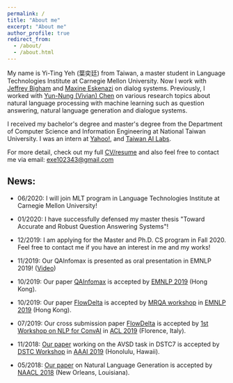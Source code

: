 ```yaml
---
permalink: /
title: "About me"
excerpt: "About me"
author_profile: true
redirect_from: 
  - /about/
  - /about.html
---
```


My name is Yi-Ting Yeh (葉奕廷) from Taiwan, a master student in Language Technologies Institute at Carnegie Mellon University.
Now I work with [Jeffrey Bigham](https://www.cs.cmu.edu/~jbigham/) and [Maxine Eskenazi](https://www.cs.cmu.edu/~max/) on dialog systems.
Previously, I worked with [Yun-Nung (Vivian) Chen](https://www.csie.ntu.edu.tw/~yvchen/) on various research topics about natural language processing with machine learning such as question answering, natural language generation and dialogue systems.

I received my bachelor's degree and master's degree from the Department of Computer Science and Information Engineering at National Taiwan University.
I was an intern at [Yahoo!](https://tw.yahoo.com/), and [Taiwan AI Labs](https://ailabs.tw/).

For more detail, check out my full [CV/resume](https://exe1023.github.io/files/resume.pdf) and also feel free to contact me via email: exe102343@gmail.com

## News:

- 06/2020: I will join MLT program in Language Technologies Institute at Carnegie Mellon University!

- 01/2020: I have successfully defensed my master thesis "Toward Accurate and Robust Question Answering Systems"!

- 12/2019: I am applying for the Master and Ph.D.  CS program in Fall 2020. Feel free to contact me if you have an interest in me and my works!

- 11/2019: Our QAInfomax is presented as oral presentation in EMNLP 2019! ([Video](https://vimeo.com/426361695))

- 10/2019: Our paper [QAInfomax](https://arxiv.org/abs/1909.00215) is accepted by [EMNLP 2019](https://www.emnlp-ijcnlp2019.org/) (Hong Kong).

- 10/2019: Our paper [FlowDelta](https://arxiv.org/abs/1908.05117) is accepted by [MRQA workshop](https://mrqa.github.io/) in [EMNLP 2019](https://www.emnlp-ijcnlp2019.org/) (Hong Kong).

- 07/2019: Our cross submission paper [FlowDelta](https://arxiv.org/abs/1908.05117) is accepted by [1st Workshop on NLP for ConvAI](https://sites.google.com/view/nlp4convai/) in [ACL 2019](http://www.acl2019.org/EN/index.xhtml) (Florence, Italy).

- 11/2018: [Our paper](https://arxiv.org/abs/1908.05067) working on the AVSD task in DSTC7 is accepted by [DSTC Workshop](http://workshop.colips.org/dstc7/index.html) in [AAAI 2019](https://aaai.org/Conferences/AAAI-19/) (Honolulu, Hawaii).

- 05/2018: [Our paper](https://arxiv.org/abs/1808.02747) on Natural Language Generation is accepted by [NAACL 2018](http://naacl.org/naacl-hlt-2018/) (New Orleans, Louisiana).